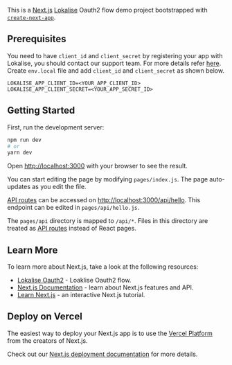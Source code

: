 This is a [Next.js](https://nextjs.org/) [Lokalise](https://lokalise.com) Oauth2 flow demo project bootstrapped with [`create-next-app`](https://github.com/vercel/next.js/tree/canary/packages/create-next-app).


## Prerequisites

You need to have `client_id` and `client_secret` by registering your app with Lokalise, you should contact our support team. For more details refer [here](https://docs.lokalise.com/en/articles/5574713-oauth-2#h_8d9d4e1024). Create `env.local` file and add `client_id` and `client_secret` as shown below.
```
LOKALISE_APP_CLIENT_ID=<YOUR_APP_CLIENT_ID>
LOKALISE_APP_CLIENT_SECRET=<YOUR_APP_SECRET_ID>
```


## Getting Started

First, run the development server:

```bash
npm run dev
# or
yarn dev
```

Open [http://localhost:3000](http://localhost:3000) with your browser to see the result.

You can start editing the page by modifying `pages/index.js`. The page auto-updates as you edit the file.

[API routes](https://nextjs.org/docs/api-routes/introduction) can be accessed on [http://localhost:3000/api/hello](http://localhost:3000/api/hello). This endpoint can be edited in `pages/api/hello.js`.

The `pages/api` directory is mapped to `/api/*`. Files in this directory are treated as [API routes](https://nextjs.org/docs/api-routes/introduction) instead of React pages.

## Learn More

To learn more about Next.js, take a look at the following resources:

- [Lokalise Oauth2](https://docs.lokalise.com/en/articles/5574713-oauth-2) - Loaklise Oauth2 flow.
- [Next.js Documentation](https://nextjs.org/docs) - learn about Next.js features and API.
- [Learn Next.js](https://nextjs.org/learn) - an interactive Next.js tutorial.

## Deploy on Vercel

The easiest way to deploy your Next.js app is to use the [Vercel Platform](https://vercel.com/new?utm_medium=default-template&filter=next.js&utm_source=create-next-app&utm_campaign=create-next-app-readme) from the creators of Next.js.

Check out our [Next.js deployment documentation](https://nextjs.org/docs/deployment) for more details.
